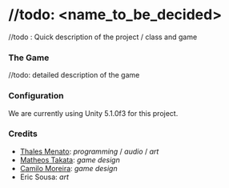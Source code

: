 //todo: <name_to_be_decided>
=====================

//todo : Quick description of the project / class and game

### The Game

//todo: detailed description of the game

### Configuration

We are currently using Unity 5.1.0f3 for this project.

### Credits

- [Thales Menato](https://github.com/thamenato): *programming* / *audio* / *art*
- [Matheos Takata](https://github.com/mrtakata): *game design*
- [Camilo Moreira](https://github.com/debugmaster): *game design*
- Eric Sousa: *art*
